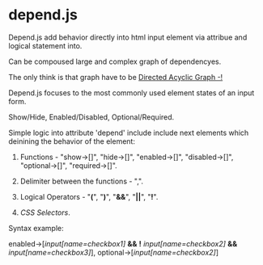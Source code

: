 # depend.js 

 Depend.js add behavior directly into html input element via attribue and logical statement into.

 Can be compoused large and complex graph of dependencyes.

 The only think is that graph have to be [Directed Acyclic Graph -!]( https://en.wikipedia.org/wiki/Directed_acyclic_graph )

 Depend.js focuses to the most commonly used element states of an input form.

 Show/Hide, Enabled/Disabled, Optional/Required.

 Simple logic into attribute 'depend' include include next elements which deinining the behavior of the element:

 1. Functions - "show->[]", "hide->[]", "enabled->[]", "disabled->[]", "optional->[]", "required→[]".

 2. Delimiter between the functions - ",".

 3. Logical Operators - "**(**", "**)**", "**&&**", "**||**", "**!**".

 4. *CSS Selectors*.

 Syntax example:

 enabled->[*input[name=checkbox1]* **&&** **!** *input[name=checkbox2]* **&&** *input[name=checkbox3]*], optional->[*input[name=checkbox2]*]
